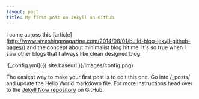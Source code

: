```yaml
---
layout: post
title: My first post on Jekyll on Github
---
```


I came across this [article] (http://www.smashingmagazine.com/2014/08/01/build-blog-jekyll-github-pages/) and the concept about minimalist blog hit me.
It's so true when I saw other blogs that I always like clean designed blog.

![_config.yml]({{ site.baseurl }}/images/config.png)

The easiest way to make your first post is to edit this one. Go into /_posts/ and update the Hello World markdown file. For more instructions head over to the [Jekyll Now repository](https://github.com/barryclark/jekyll-now) on GitHub.
